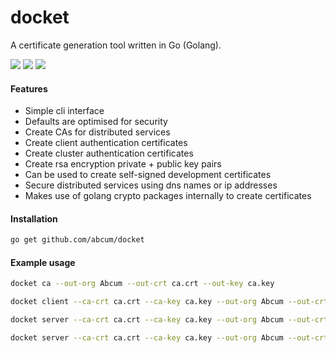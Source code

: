 # docket

A certificate generation tool written in Go (Golang).

[![](https://img.shields.io/badge/godoc-reference-blue.svg?style=flat-square)](https://godoc.org/github.com/abcum/docket) [![](https://goreportcard.com/badge/github.com/abcum/docket?style=flat-square)](https://goreportcard.com/report/github.com/abcum/docket) [![](https://img.shields.io/badge/license-Apache_License_2.0-00bfff.svg?style=flat-square)](https://github.com/abcum/docket) 

#### Features

- Simple cli interface
- Defaults are optimised for security
- Create CAs for distributed services
- Create client authentication certificates
- Create cluster authentication certificates
- Create rsa encryption private + public key pairs
- Can be used to create self-signed development certificates
- Secure distributed services using dns names or ip addresses
- Makes use of golang crypto packages internally to create certificates 

#### Installation

```bash
go get github.com/abcum/docket
```

#### Example usage

```bash
docket ca --out-org Abcum --out-crt ca.crt --out-key ca.key
```

```bash
docket client --ca-crt ca.crt --ca-key ca.key --out-org Abcum --out-crt client.crt --out-key client.key
```

```bash
docket server --ca-crt ca.crt --ca-key ca.key --out-org Abcum --out-crt server.crt --out-key server.key example.com
```

```bash
docket server --ca-crt ca.crt --ca-key ca.key --out-org Abcum --out-crt server.crt --out-key server.key 10.0.1.1 10.0.1.2 10.0.1.3
```